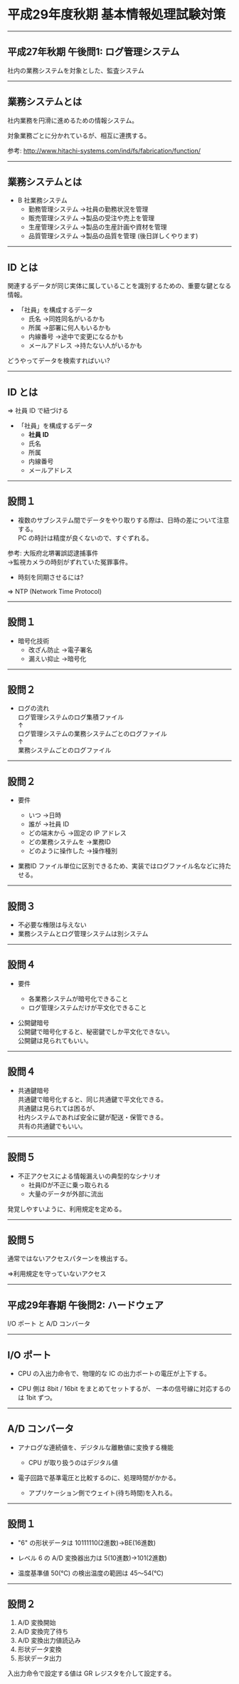平成29年度秋期 基本情報処理試験対策
=====

---

平成27年秋期 午後問1: ログ管理システム
-----

<div class="onepoint-box">社内の業務システムを対象とした、監査システム</div>

---

業務システムとは
-----

社内業務を円滑に進めるための情報システム。

対象業務ごとに分かれているが、相互に連携する。

参考: http://www.hitachi-systems.com/ind/fs/fabrication/function/

---

業務システムとは
-----

- B 社業務システム
  - 勤務管理システム  →社員の勤務状況を管理
  - 販売管理システム  →製品の受注や売上を管理
  - 生産管理システム  →製品の生産計画や資材を管理
  - 品質管理システム  →製品の品質を管理 (後日詳しくやります)

---

ID とは
-----

関連するデータが同じ実体に属していることを識別するための、重要な鍵となる情報。

- 「社員」を構成するデータ
  - 氏名  →同姓同名がいるかも
  - 所属  →部署に何人もいるかも
  - 内線番号  →途中で変更になるかも
  - メールアドレス  →持たない人がいるかも

<div class="onepoint-box">どうやってデータを検索すればいい?</div>

---

ID とは
-----

<div class="onepoint-box">⇒ 社員 ID で紐づける</div>

- 「社員」を構成するデータ
  - **社員 ID**
  - 氏名
  - 所属
  - 内線番号
  - メールアドレス

---

設問１
-----

- 複数のサブシステム間でデータをやり取りする際は、日時の差について注意する。<br/>
  PC の時計は精度が良くないので、すぐずれる。

参考: 大阪府北堺署誤認逮捕事件<br/>
      →監視カメラの時刻がずれていた冤罪事件。

- 時刻を同期させるには?

⇒ NTP (Network Time Protocol)

---

設問１
-----

- 暗号化技術
  - 改ざん防止 →電子署名
  - 漏えい抑止 →暗号化

---

設問２
-----

- ログの流れ<br/>
  ログ管理システムのログ集積ファイル<br/>
  ↑<br/>
  ログ管理システムの業務システムごとのログファイル<br/>
  ↑<br/>
  業務システムごとのログファイル

---

設問２
-----

- 要件
  - いつ  →日時
  - 誰が  →社員 ID
  - どの端末から  →固定の IP アドレス
  - どの業務システムを  →業務ID
  - どのように操作した  →操作種別

- 業務ID
  ファイル単位に区別できるため、実装ではログファイル名などに持たせる。

---

設問３
-----

- 不必要な権限は与えない
- 業務システムとログ管理システムは別システム

---

設問４
-----

- 要件
  - 各業務システムが暗号化できること
  - ログ管理システムだけが平文化できること

- 公開鍵暗号<br/>
  公開鍵で暗号化すると、秘密鍵でしか平文化できない。<br/>
  公開鍵は見られてもいい。

---

設問４
-----

- 共通鍵暗号<br/>
  共通鍵で暗号化すると、同じ共通鍵で平文化できる。<br/>
  共通鍵は見られては困るが、<br/>
  社内システムであれば安全に鍵が配送・保管できる。<br/>
  共有の共通鍵でもいい。

---

設問５
-----

- 不正アクセスによる情報漏えいの典型的なシナリオ
  - 社員IDが不正に乗っ取られる
  - 大量のデータが外部に流出

発覚しやすいように、利用規定を定める。

---

設問５
-----

通常ではないアクセスパターンを検出する。

⇒利用規定を守っていないアクセス

---

平成29年春期 午後問2: ハードウェア
-----

<div class="onepoint-box">I/O ポート と A/D コンバータ</div>

---

I/O ポート
-----

- CPU の入出力命令で、物理的な IC の出力ポートの電圧が上下する。

- CPU 側は 8bit / 16bit をまとめてセットするが、
  一本の信号線に対応するのは 1bit ずつ。

---

A/D コンバータ
-----

- アナログな連続値を、デジタルな離散値に変換する機能
    - CPU が取り扱うのはデジタル値

- 電子回路で基準電圧と比較するのに、処理時間がかかる。
    - アプリケーション側でウェイト(待ち時間)を入れる。

---

設問１
-----

- "6" の形状データは 10111110(2進数)→BE(16進数)

- レベル 6 の A/D 変換器出力は 5(10進数)→101(2進数)

- 温度基準値 50(℃) の検出温度の範囲は 45～54(℃)

---

設問２
-----

 1. A/D 変換開始
 2. A/D 変換完了待ち
 3. A/D 変換出力値読込み
 4. 形状データ変換
 5. 形状データ出力

入出力命令で設定する値は GR レジスタを介して設定する。
